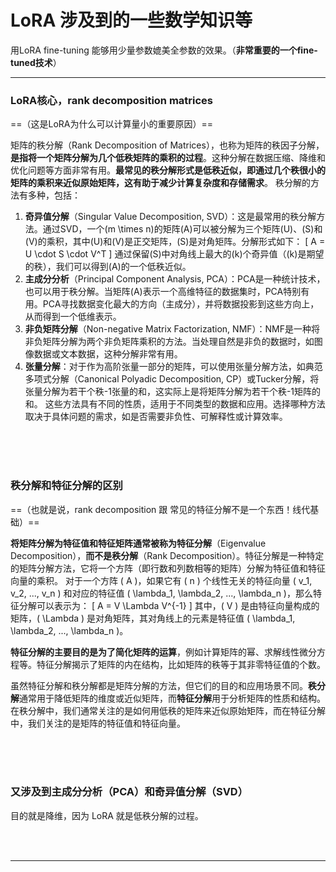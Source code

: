 # LoRA 涉及到的一些数学知识等

用LoRA fine-tuning 能够用少量参数媲美全参数的效果。（**非常重要的一个fine-tuned技术**）

---


### LoRA核心，rank decomposition matrices

==（这是LoRA为什么可以计算量小的重要原因）==

矩阵的秩分解（Rank Decomposition of Matrices），也称为矩阵的秩因子分解，**是指将一个矩阵分解为几个低秩矩阵的乘积的过程**。这种分解在数据压缩、降维和优化问题等方面非常有用。**最常见的秩分解形式是低秩近似，即通过几个秩很小的矩阵的乘积来近似原始矩阵，这有助于减少计算复杂度和存储需求**。
秩分解的方法有多种，包括：
1. **奇异值分解**（Singular Value Decomposition, SVD）：这是最常用的秩分解方法。通过SVD，一个\(m \times n\)的矩阵\(A\)可以被分解为三个矩阵\(U\)、\(S\)和\(V\)的乘积，其中\(U\)和\(V\)是正交矩阵，\(S\)是对角矩阵。分解形式如下：
   \[ A = U \cdot S \cdot V^T \]
   通过保留\(S\)中对角线上最大的\(k\)个奇异值（\(k\)是期望的秩），我们可以得到\(A\)的一个低秩近似。
2. **主成分分析**（Principal Component Analysis, PCA）：PCA是一种统计技术，也可以用于秩分解。当矩阵\(A\)表示一个高维特征的数据集时，PCA特别有用。PCA寻找数据变化最大的方向（主成分），并将数据投影到这些方向上，从而得到一个低维表示。
3. **非负矩阵分解**（Non-negative Matrix Factorization, NMF）：NMF是一种将非负矩阵分解为两个非负矩阵乘积的方法。当处理自然是非负的数据时，如图像数据或文本数据，这种分解非常有用。
4. **张量分解**：对于作为高阶张量一部分的矩阵，可以使用张量分解方法，如典范多项式分解（Canonical Polyadic Decomposition, CP）或Tucker分解，将张量分解为若干个秩-1张量的和，这实际上是将矩阵分解为若干个秩-1矩阵的和。
这些方法具有不同的性质，适用于不同类型的数据和应用。选择哪种方法取决于具体问题的需求，如是否需要非负性、可解释性或计算效率。


<br>
<br>
<br>

### 秩分解和特征分解的区别
==（也就是说，rank decomposition 跟 常见的特征分解不是一个东西！线代基础）==

**将矩阵分解为特征值和特征矩阵通常被称为特征分解**（Eigenvalue Decomposition），**而不是秩分解**（Rank Decomposition）。特征分解是一种特定的矩阵分解方法，它将一个方阵（即行数和列数相等的矩阵）分解为特征值和特征向量的乘积。
对于一个方阵 \( A \)，如果它有 \( n \) 个线性无关的特征向量 \( v_1, v_2, ..., v_n \) 和对应的特征值 \( \lambda_1, \lambda_2, ..., \lambda_n \)，那么特征分解可以表示为：
\[ A = V \Lambda V^{-1} \]
其中，\( V \) 是由特征向量构成的矩阵，\( \Lambda \) 是对角矩阵，其对角线上的元素是特征值 \( \lambda_1, \lambda_2, ..., \lambda_n \)。

**特征分解的主要目的是为了简化矩阵的运算**，例如计算矩阵的幂、求解线性微分方程等。特征分解揭示了矩阵的内在结构，比如矩阵的秩等于其非零特征值的个数。

虽然特征分解和秩分解都是矩阵分解的方法，但它们的目的和应用场景不同。**秩分解**通常用于降低矩阵的维度或近似矩阵，而**特征分解**用于分析矩阵的性质和结构。在秩分解中，我们通常关注的是如何用低秩的矩阵来近似原始矩阵，而在特征分解中，我们关注的是矩阵的特征值和特征向量。


<br>
<br>
<br>



### 又涉及到主成分分析（PCA）和奇异值分解（SVD）

目的就是降维，因为 LoRA 就是低秩分解的过程。


<br>
<br>

---
